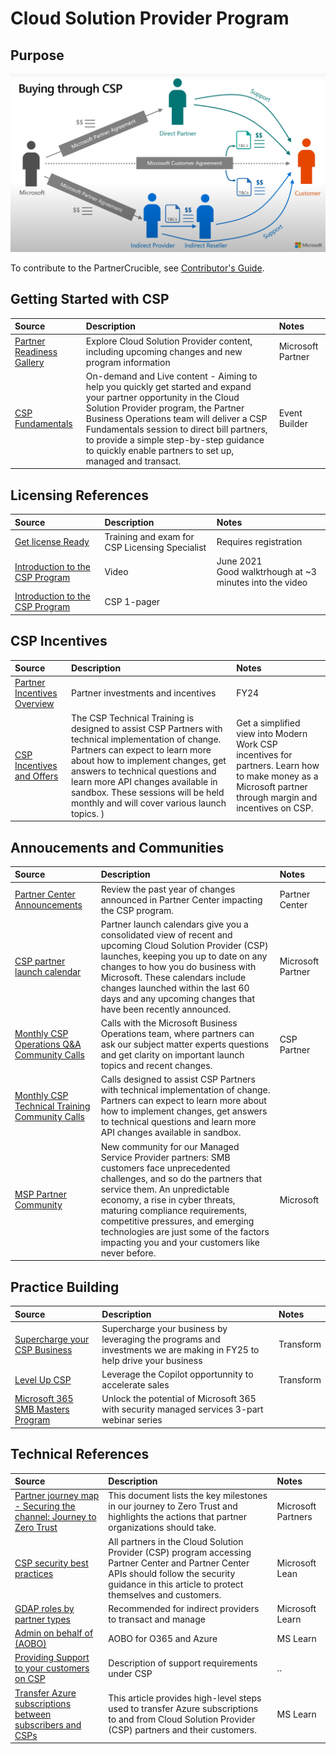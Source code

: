 # Cloud Solution Provider Program



## Purpose

![Buying Through CSP](./Library/csp.jpg)


To contribute to the PartnerCrucible, see [Contributor's Guide](ContributorsGuide).



## Getting Started with CSP

Source | Description | Notes
:----- | :-----  | :-----
[Partner Readiness Gallery](https://partner.microsoft.com/en-us/resources/cloud-solution-provider-program) | Explore Cloud Solution Provider content, including upcoming changes and new program information | Microsoft Partner
[CSP Fundamentals](https://globalpbocomm.eventbuilder.com/CSPFundamentals) | On-demand and Live content - Aiming to help you quickly get started and expand your partner opportunity in the Cloud Solution Provider program, the Partner Business Operations team will deliver a CSP Fundamentals session to direct bill partners, to provide a simple step-by-step guidance to quickly enable partners to set up, managed and transact.| Event Builder

## Licensing References

Source | Description | Notes
:----- | :-----  | :-----
[Get license Ready](https://getlicensingready.com/)|Training and exam for CSP Licensing Specialist| Requires registration
[Introduction to the CSP Program](https://www.youtube.com/watch?v=EmkNExt58y4)| Video|June 2021<br>Good walktrhough at ~3 minutes into the video
[Introduction to the CSP Program](https://getlicensingready.com/HandoutStore/Introduction%20to%20CSP%20v21.40.pdf)| CSP 1-pager


## CSP Incentives

Source | Description | Notes
:----- | :-----  | :-----
[Partner Incentives Overview](https://assetsprod.microsoft.com/en-us/investments-and-incentives-portfolio-overview.pdf)| Partner investments and incentives | FY24
[CSP Incentives and Offers](https://cloudpartners.transform.microsoft.com/partner-gtm/csp?tab=csp-incentives-offers) | The CSP Technical Training is designed to assist CSP Partners with technical implementation of change. Partners can expect to learn more about how to implement changes, get answers to technical questions and learn more API changes available in sandbox. These sessions will be held monthly and will cover various launch topics. ) | Get a simplified view into Modern Work CSP incentives for partners. Learn how to make money as a Microsoft partner through margin and incentives on CSP. | 


## Annoucements and Communities

Source | Description | Notes
:----- | :-----  | :-----
[Partner Center Announcements](https://learn.microsoft.com/en-us/partner-center/announcements/) | Review the past year of changes announced in Partner Center impacting the CSP program. | Partner Center
[CSP partner launch calendar](https://partner.microsoft.com/en-us/resources/detail/partner-launch-calendar-csp-pdf)| Partner launch calendars give you a consolidated view of recent and upcoming Cloud Solution Provider (CSP) launches, keeping you up to date on any changes to how you do business with Microsoft. These calendars include changes launched within the last 60 days and any upcoming changes that have been recently announced. | Microsoft Partner 
[Monthly CSP Operations Q&A Community Calls](https://globalpbocomm.eventbuilder.com/GlobalCSP?source=CSPNewsletter) | Calls with the Microsoft Business Operations team, where partners can ask our subject matter experts questions and get clarity on important launch topics and recent changes.  | CSP Partner
[Monthly CSP Technical Training Community Calls](https://globalpbocomm.eventbuilder.com/CSPTechnicalTraining?source=PCA) |  Calls designed to assist CSP Partners with technical implementation of change. Partners can expect to learn more about how to implement changes, get answers to technical questions and learn more API changes available in sandbox.
[MSP Partner Community](https://www.microsoft.com/en-us/americas-partner-blog/2023/10/18/join-the-msp-partner-community-and-expand-your-service-offerings-with-microsoft/) | New community for our Managed Service Provider partners: SMB customers face unprecedented challenges, and so do the partners that service them. An unpredictable economy, a rise in cyber threats, maturing compliance requirements, competitive pressures, and emerging technologies are just some of the factors impacting you and your customers like never before.| Microsoft

## Practice Building

Source | Description | Notes
:----- | :-----  | :-----
[Supercharge your CSP Business](https://cloudpartners.transform.microsoft.com/partner-gtm/csp?tab=level-up-csp-training) | Supercharge your business by leveraging the programs and investments we are making in FY25 to help drive your business | Transform
[Level Up CSP](https://cloudpartners.transform.microsoft.com/level-up-csp-training) | Leverage the Copilot opportunnity to accelerate sales  | Transform
[Microsoft 365 SMB Masters Program](https://learning.eventbuilder.com/M365InfluencerSeries) | Unlock the potential of Microsoft 365 with security managed services 3-part webinar series | 

## Technical References

Source | Description | Notes
:----- | :-----  | :-----
[Partner journey map - Securing the channel: Journey to Zero Trust](https://partner.microsoft.com/en-us/resources/detail/securing-the-channel-journey-to-zero-trust-pdf) | This document lists the key milestones in our journey to Zero Trust and highlights the actions that partner organizations should take. | Microsoft Partners
[CSP security best practices](https://learn.microsoft.com/en-us/partner-center/csp-security-best-practices) | All partners in the Cloud Solution Provider (CSP) program accessing Partner Center and Partner Center APIs should follow the security guidance in this article to protect themselves and customers.| Microsoft Lean
[GDAP roles by partner types](https://learn.microsoft.com/en-us/partner-center/gdap-least-privileged-roles-by-task#gdap-roles-by-partner-types) | Recommended for indirect providers to transact and manage | Microsoft Learn
[Admin on behalf of (AOBO)](https://learn.microsoft.com/en-us/shows/cspdev/Module-11-Admin-On-Behalf-Of-AOBO) | AOBO for O365 and Azure | MS Learn
[Providing Support to your customers on CSP ](https://docs.microsoft.com/en-us/partner-center/customer-support)|Description of support requirements under CSP|..|
[Transfer Azure subscriptions between subscribers and CSPs](https://learn.microsoft.com/en-us/azure/cost-management-billing/manage/transfer-subscriptions-subscribers-csp) | This article provides high-level steps used to transfer Azure subscriptions to and from Cloud Solution Provider (CSP) partners and their customers.| MS Learn


